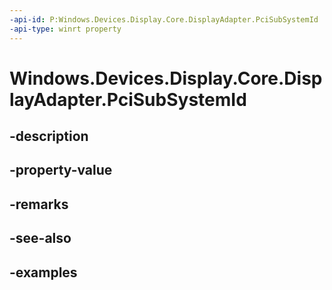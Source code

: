 ```yaml
---
-api-id: P:Windows.Devices.Display.Core.DisplayAdapter.PciSubSystemId
-api-type: winrt property
---
```


<!-- Property syntax.
public uint PciSubSystemId { get; }
-->

# Windows.Devices.Display.Core.DisplayAdapter.PciSubSystemId

## -description

## -property-value

## -remarks

## -see-also

## -examples

